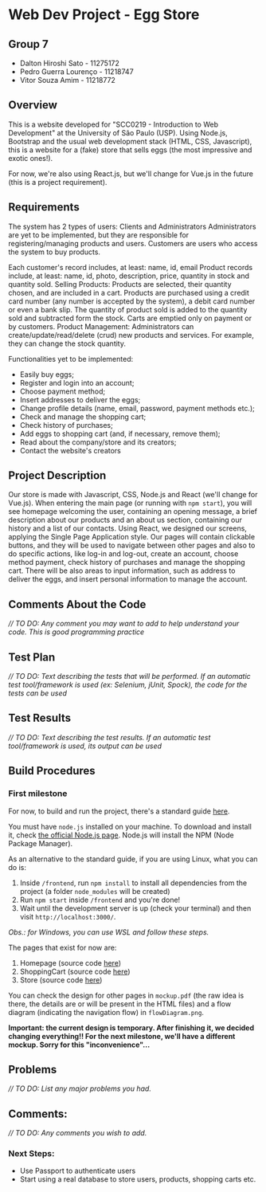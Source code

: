 # Web Dev Project - Egg Store

## Group 7
- Dalton Hiroshi Sato - 11275172
- Pedro Guerra Lourenço - 11218747
- Vitor Souza Amim - 11218772


## Overview 

This is a website developed for "SCC0219 - Introduction to Web Development" at the University of São Paulo (USP). Using Node.js, Bootstrap and the usual web development stack (HTML, CSS, Javascript), this is a website for a (fake) store that sells eggs (the most impressive and exotic ones!).

For now, we're also using React.js, but we'll change for Vue.js in the future (this is a project requirement).

## Requirements
The system has 2 types of users: Clients and Administrators
Administrators are yet to be implemented, but they are responsible for registering/managing products and users.
Customers are users who access the system to buy products.

Each customer's record includes, at least: name, id, email
Product records include, at least: name, id, photo, description, price, quantity in stock and quantity sold.
Selling Products: Products are selected, their quantity chosen, and are included in a cart. Products are purchased using a credit card number (any number is accepted by the system), a debit card number or even a bank slip. The quantity of product sold is added to the quantity sold and subtracted form the stock. Carts are emptied only on payment or by customers.
Product Management: Administrators can create/update/read/delete (crud) new products and services. For example, they can change the stock quantity.

Functionalities yet to be implemented:
- Easily buy eggs;
- Register and login into an account;
- Choose payment method;
- Insert addresses to deliver the eggs;
- Change profile details (name, email, password, payment methods etc.);
- Check and manage the shopping cart;
- Check history of purchases;
- Add eggs to shopping cart (and, if necessary, remove them);
- Read about the company/store and its creators;
- Contact the website's creators

## Project Description
Our store is made with Javascript, CSS, Node.js and React (we'll change for Vue.js). When entering the main page (or running with `npm start`), you will see homepage welcoming the user, containing an opening message, a brief description about our products and an about us section, containing our history and a list of our contacts.
Using React, we designed our screens, applying the Single Page Application style.
Our pages will contain clickable buttons, and they will be used to navigate between other pages and also to do specific actions, like log-in and log-out, create an account, choose method payment, check history of purchases and manage the shopping cart. There will be also areas to input information, such as address to deliver the eggs, and insert personal information to manage the account.

## Comments About the Code
_// TO DO: Any comment you may want to add to help understand your code. This is good programming practice_

## Test Plan
_// TO DO: Text describing the tests that will be performed. If an automatic test tool/framework is used (ex: Selenium, jUnit, Spock), the code for the tests can be used_

## Test Results
_// TO DO: Text describing the test results. If an automatic test tool/framework is used, its output can be used_

## Build Procedures

### First milestone
For now, to build and run the project, there's a standard guide [here](https://github.com/daltonsato/SCC0219-Introdu-o-ao-Desenvolvimento-Web/blob/master/frontend/README.md).

You must have `node.js` installed on your machine. To download and install it, check [the official Node.js page](https://nodejs.org/en/). Node.js will install the NPM (Node Package Manager).

As an alternative to the standard guide, if you are using Linux, what you can do is:
1. Inside `/frontend`, run `npm install` to install all dependencies from the project (a folder `node_modules` will be created)
2. Run `npm start` inside `/frontend` and you're done!
3. Wait until the development server is up (check your terminal) and then visit `http://localhost:3000/`.

_Obs.: for Windows, you can use WSL and follow these steps._

The pages that exist for now are: 
1. Homepage (source code [here](https://github.com/daltonsato/SCC0219-Introdu-o-ao-Desenvolvimento-Web/tree/master/frontend/src/pages/Homepage))
2. ShoppingCart (source code [here](https://github.com/daltonsato/SCC0219-Introdu-o-ao-Desenvolvimento-Web/tree/master/frontend/src/pages/ShoppingCart))
3. Store (source code [here](https://github.com/daltonsato/SCC0219-Introdu-o-ao-Desenvolvimento-Web/tree/master/frontend/src/pages/Store))

You can check the design for other pages in `mockup.pdf` (the raw idea is there, the details are or will be present in the HTML files) and a flow diagram (indicating the navigation flow) in `flowDiagram.png`.

**Important: the current design is temporary. After finishing it, we decided changing  everything!! For the next milestone, we'll have a different mockup. Sorry for this "inconvenience"...**

## Problems
_// TO DO: List any major problems you had._

## Comments: 
_// TO DO: Any comments you wish to add._
### Next Steps:
- Use Passport to authenticate users
- Start using a real database to store users, products, shopping carts etc.

